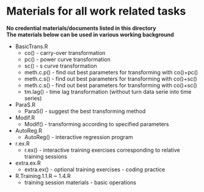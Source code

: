 Materials for all work related tasks
===========
**No credential materials/documents listed in this directory**  
**The materials below can be used in various working background**

* BasicTrans.R
  - co() - carry-over transformation
  - pc() - power curve transformation
  - sc() - s curve transformation
  - meth.c.p() - find out best parameters for transforming with co()+pc()
  - meth.c.s() - find out best parameters for transforming with co()+sc()
  - meth.c.s() - find out best parameters for transforming with co()+sc()
  - tm.lag() - time lag transformation (without turn data serie into time series)
* ParaS.R
  - ParaS() - suggest the best transforming method
* Modif.R
  - Modif() - transforming according to specified parameters
* AutoReg.R
  - AutoReg() - interactive regression program
* r.ex.R
  - r.ex() - interactive training exercises corresponding to relative training sessions
* extra.ex.R
  - extra.ex() - optional training exercises - coding practice
* R.Training.1.1.R ~ 1.4.R
  - training session materials - basic operations

